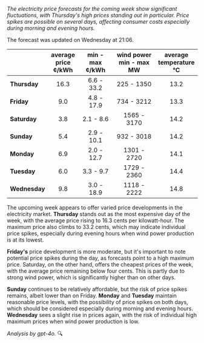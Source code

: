 *The electricity price forecasts for the coming week show significant fluctuations, with Thursday's high prices standing out in particular. Price spikes are possible on several days, affecting consumer costs especially during morning and evening hours.*

The forecast was updated on Wednesday at 21:06.

|             | average<br>price<br>¢/kWh | min - max<br>¢/kWh | wind power<br>min - max<br>MW | average<br>temperature<br>°C |
|:-------------|:----------------:|:----------------:|:-------------:|:-------------:|
| **Thursday**  | 16.3             | 6.6 - 33.2       | 225 - 1350    | 13.2          |
| **Friday**| 9.0              | 4.8 - 17.9       | 734 - 3212    | 13.3          |
| **Saturday** | 3.8              | 2.1 - 8.6        | 1565 - 3170   | 14.2          |
| **Sunday**| 5.4              | 2.9 - 10.1       | 932 - 3018    | 14.2          |
| **Monday**| 6.9              | 2.0 - 12.7       | 1301 - 2720   | 14.1          |
| **Tuesday**  | 6.0              | 3.3 - 9.7        | 1729 - 2360   | 14.4          |
| **Wednesday**| 9.8            | 3.0 - 18.9       | 1118 - 2222   | 14.8          |

The upcoming week appears to offer varied price developments in the electricity market. **Thursday** stands out as the most expensive day of the week, with the average price rising to 16.3 cents per kilowatt-hour. The maximum price also climbs to 33.2 cents, which may indicate individual price spikes, especially during evening hours when wind power production is at its lowest.

**Friday's** price development is more moderate, but it's important to note potential price spikes during the day, as forecasts point to a high maximum price. Saturday, on the other hand, offers the cheapest prices of the week, with the average price remaining below four cents. This is partly due to strong wind power, which is significantly higher than on other days.

**Sunday** continues to be relatively affordable, but the risk of price spikes remains, albeit lower than on Friday. **Monday** and **Tuesday** maintain reasonable price levels, with the possibility of price spikes on both days, which should be considered especially during morning and evening hours. **Wednesday** sees a slight rise in prices again, with the risk of individual high maximum prices when wind power production is low.

*Analysis by gpt-4o.* 🔍
